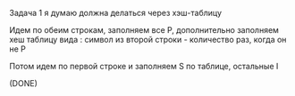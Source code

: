 Задача 1 я думаю должна делаться через хэш-таблицу

Идем по обеим строкам, заполняем все P, дополнительно заполняем хеш таблицу вида : символ из второй строки - количество раз, когда он не P

Потом идем по первой строке и заполняем S по таблице, остальные I

(DONE)